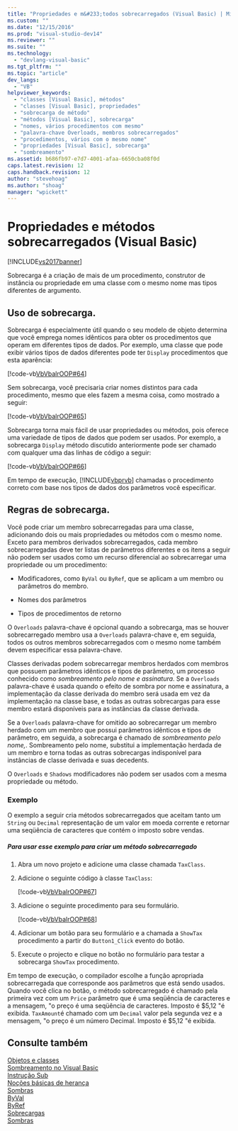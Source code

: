 ```yaml
---
title: "Propriedades e m&#233;todos sobrecarregados (Visual Basic) | Microsoft Docs"
ms.custom: ""
ms.date: "12/15/2016"
ms.prod: "visual-studio-dev14"
ms.reviewer: ""
ms.suite: ""
ms.technology: 
  - "devlang-visual-basic"
ms.tgt_pltfrm: ""
ms.topic: "article"
dev_langs: 
  - "VB"
helpviewer_keywords: 
  - "classes [Visual Basic], métodos"
  - "classes [Visual Basic], propriedades"
  - "sobrecarga de método"
  - "métodos [Visual Basic], sobrecarga"
  - "nomes, vários procedimentos com mesmo"
  - "palavra-chave Overloads, membros sobrecarregados"
  - "procedimentos, vários com o mesmo nome"
  - "propriedades [Visual Basic], sobrecarga"
  - "sombreamento"
ms.assetid: b686fb97-e7d7-4001-afaa-6650cba08f0d
caps.latest.revision: 12
caps.handback.revision: 12
author: "stevehoag"
ms.author: "shoag"
manager: "wpickett"
---
```

# Propriedades e m&#233;todos sobrecarregados (Visual Basic)
[!INCLUDE[vs2017banner](../../../../csharp/includes/vs2017banner.md)]

Sobrecarga é a criação de mais de um procedimento, construtor de instância ou propriedade em uma classe com o mesmo nome mas tipos diferentes de argumento.  
  
## Uso de sobrecarga.  
 Sobrecarga é especialmente útil quando o seu modelo de objeto determina que você emprega nomes idênticos para obter os procedimentos que operam em diferentes tipos de dados.  Por exemplo, uma classe que pode exibir vários tipos de dados diferentes pode ter `Display` procedimentos que esta aparência:  
  
 [!code-vb[VbVbalrOOP#64](../../../../visual-basic/misc/codesnippet/VisualBasic/overloaded-properties-and-methods_1.vb)]  
  
 Sem sobrecarga, você precisaria criar nomes distintos para cada procedimento, mesmo que eles fazem a mesma coisa, como mostrado a seguir:  
  
 [!code-vb[VbVbalrOOP#65](../../../../visual-basic/misc/codesnippet/VisualBasic/overloaded-properties-and-methods_2.vb)]  
  
 Sobrecarga torna mais fácil de usar propriedades ou métodos, pois oferece uma variedade de tipos de dados que podem ser usados.  Por exemplo, a sobrecarga `Display` método discutido anteriormente pode ser chamado com qualquer uma das linhas de código a seguir:  
  
 [!code-vb[VbVbalrOOP#66](../../../../visual-basic/misc/codesnippet/VisualBasic/overloaded-properties-and-methods_3.vb)]  
  
 Em tempo de execução, [!INCLUDE[vbprvb](../../../../csharp/programming-guide/concepts/linq/includes/vbprvb_md.md)] chamadas o procedimento correto com base nos tipos de dados dos parâmetros você especificar.  
  
## Regras de sobrecarga.  
 Você pode criar um membro sobrecarregadas para uma classe, adicionando dois ou mais propriedades ou métodos com o mesmo nome.  Exceto para membros derivados sobrecarregados, cada membro sobrecarregadas deve ter listas de parâmetros diferentes e os itens a seguir não podem ser usados como um recurso diferencial ao sobrecarregar uma propriedade ou um procedimento:  
  
-   Modificadores, como `ByVal` ou `ByRef`, que se aplicam a um membro ou parâmetros do membro.  
  
-   Nomes dos parâmetros  
  
-   Tipos de procedimentos de retorno  
  
 O `Overloads` palavra\-chave é opcional quando a sobrecarga, mas se houver sobrecarregado membro usa a `Overloads` palavra\-chave e, em seguida, todos os outros membros sobrecarregados com o mesmo nome também devem especificar essa palavra\-chave.  
  
 Classes derivadas podem sobrecarregar membros herdados com membros que possuem parâmetros idênticos e tipos de parâmetro, um processo conhecido como  *sombreamento pelo nome e assinatura*.  Se a `Overloads` palavra\-chave é usada quando o efeito de sombra por nome e assinatura, a implementação da classe derivada do membro será usada em vez da implementação na classe base, e todas as outras sobrecargas para esse membro estará disponíveis para as instâncias da classe derivada.  
  
 Se a `Overloads` palavra\-chave for omitido ao sobrecarregar um membro herdado com um membro que possui parâmetros idênticos e tipos de parâmetro, em seguida, a sobrecarga é chamado de  *sombreamento pelo nome,*.  Sombreamento pelo nome, substitui a implementação herdada de um membro e torna todas as outras sobrecargas indisponível para instâncias de classe derivada e suas decedents.  
  
 O `Overloads` e `Shadows` modificadores não podem ser usados com a mesma propriedade ou método.  
  
### Exemplo  
 O exemplo a seguir cria métodos sobrecarregados que aceitam tanto um `String` ou `Decimal` representação de um valor em moeda corrente e retornar uma seqüência de caracteres que contém o imposto sobre vendas.  
  
##### Para usar esse exemplo para criar um método sobrecarregado  
  
1.  Abra um novo projeto e adicione uma classe chamada `TaxClass`.  
  
2.  Adicione o seguinte código à classe `TaxClass`:  
  
     [!code-vb[VbVbalrOOP#67](../../../../visual-basic/misc/codesnippet/VisualBasic/overloaded-properties-and-methods_4.vb)]  
  
3.  Adicione o seguinte procedimento para seu formulário.  
  
     [!code-vb[VbVbalrOOP#68](../../../../visual-basic/misc/codesnippet/VisualBasic/overloaded-properties-and-methods_5.vb)]  
  
4.  Adicionar um botão para seu formulário e a chamada a `ShowTax` procedimento a partir do `Button1_Click` evento do botão.  
  
5.  Execute o projecto e clique no botão no formulário para testar a sobrecarga `ShowTax` procedimento.  
  
 Em tempo de execução, o compilador escolhe a função apropriada sobrecarregada que corresponde aos parâmetros que está sendo usados.  Quando você clica no botão, o método sobrecarregado é chamado pela primeira vez com um `Price` parâmetro que é uma seqüência de caracteres e a mensagem, "o preço é uma seqüência de caracteres.  Imposto é $5,12 "é exibida.  `TaxAmount`é chamado com um `Decimal` valor pela segunda vez e a mensagem, "o preço é um número Decimal.  Imposto é $5,12 "é exibida.  
  
## Consulte também  
 [Objetos e classes](../../../../visual-basic/programming-guide/language-features/objects-and-classes/index.md)   
 [Sombreamento no Visual Basic](../../../../visual-basic/programming-guide/language-features/declared-elements/shadowing.md)   
 [Instrução Sub](../../../../visual-basic/language-reference/statements/sub-statement.md)   
 [Noções básicas de herança](../../../../visual-basic/programming-guide/language-features/objects-and-classes/inheritance-basics.md)   
 [Sombras](../../../../visual-basic/language-reference/modifiers/shadows.md)   
 [ByVal](../../../../visual-basic/language-reference/modifiers/byval.md)   
 [ByRef](../../../../visual-basic/language-reference/modifiers/byref.md)   
 [Sobrecargas](../../../../visual-basic/language-reference/modifiers/overloads.md)   
 [Sombras](../../../../visual-basic/language-reference/modifiers/shadows.md)
